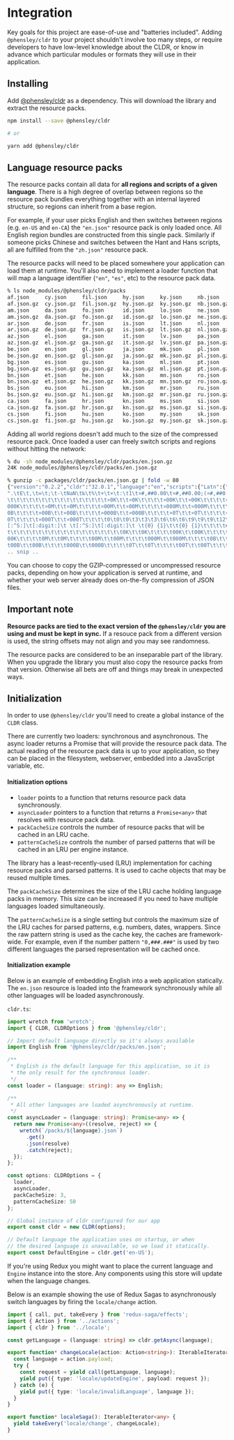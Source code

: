# Integration

Key goals for this project are ease-of-use and "batteries included". Adding `@phensley/cldr` to your project shouldn't involve too many steps, or require developers to have low-level knowledge about the CLDR, or know in advance which particular modules or formats they will use in their application.

## Installing

Add [@phensley/cldr](https://www.npmjs.com/package/@phensley/cldr) as a dependency. This will download the library and extract the resource packs.

```bash
npm install --save @phensley/cldr

# or

yarn add @phensley/cldr
```

## Language resource packs

The resource packs contain all data for **all regions and scripts of a given language**. There is a high degree of overlap between regions so the resource pack bundles everything together with an internal layered structure, so regions can inherit from a base region.

For example, if your user picks English and then switches between regions (e.g. `en-US` and `en-CA`)  the `"en.json"` resource pack is only loaded once. All English region bundles are constructed from this single pack. Similarly if someone picks Chinese and switches between the Hant and Hans scripts, all are fulfilled from the `"zh.json"` resource pack.

The resource packs will need to be placed somewhere your application can load them at runtime. You'll also need to implement a loader function that will map a language identifier (`"en"`, `"es"`, etc) to the resource pack data.

```bash
% ls node_modules/@phensley/cldr/packs
af.json     cy.json     fil.json     hy.json     ky.json     nb.json     sl.json     uk.json
af.json.gz  cy.json.gz  fil.json.gz  hy.json.gz  ky.json.gz  nb.json.gz  sl.json.gz  uk.json.gz
am.json     da.json     fo.json      id.json     lo.json     ne.json     sq.json     ur.json
am.json.gz  da.json.gz  fo.json.gz   id.json.gz  lo.json.gz  ne.json.gz  sq.json.gz  ur.json.gz
ar.json     de.json     fr.json      is.json     lt.json     nl.json     sr.json     uz.json
ar.json.gz  de.json.gz  fr.json.gz   is.json.gz  lt.json.gz  nl.json.gz  sr.json.gz  uz.json.gz
az.json     el.json     ga.json      it.json     lv.json     pa.json     sv.json     vi.json
az.json.gz  el.json.gz  ga.json.gz   it.json.gz  lv.json.gz  pa.json.gz  sv.json.gz  vi.json.gz
be.json     en.json     gl.json      ja.json     mk.json     pl.json     sw.json     yue.json
be.json.gz  en.json.gz  gl.json.gz   ja.json.gz  mk.json.gz  pl.json.gz  sw.json.gz  yue.json.gz
bg.json     es.json     gu.json      ka.json     ml.json     pt.json     ta.json     zh.json
bg.json.gz  es.json.gz  gu.json.gz   ka.json.gz  ml.json.gz  pt.json.gz  ta.json.gz  zh.json.gz
bn.json     et.json     he.json      kk.json     mn.json     ro.json     te.json     zu.json
bn.json.gz  et.json.gz  he.json.gz   kk.json.gz  mn.json.gz  ro.json.gz  te.json.gz  zu.json.gz
bs.json     eu.json     hi.json      km.json     mr.json     ru.json     th.json
bs.json.gz  eu.json.gz  hi.json.gz   km.json.gz  mr.json.gz  ru.json.gz  th.json.gz
ca.json     fa.json     hr.json      kn.json     ms.json     si.json     to.json
ca.json.gz  fa.json.gz  hr.json.gz   kn.json.gz  ms.json.gz  si.json.gz  to.json.gz
cs.json     fi.json     hu.json      ko.json     my.json     sk.json     tr.json
cs.json.gz  fi.json.gz  hu.json.gz   ko.json.gz  my.json.gz  sk.json.gz  tr.json.gz
```

Adding all world regions doesn't add much to the size of the compressed resource pack. Once loaded a user can freely switch scripts and regions without hitting the network:

```bash
% du -sh node_modules/@phensley/cldr/packs/en.json.gz
24K	node_modules/@phensley/cldr/packs/en.json.gz

% gunzip -c packages/cldr/packs/en.json.gz | fold -w 80
{"version":"0.2.2","cldr":"32.0.1","language":"en","scripts":{"Latn":{"strings":
".\tE\t,\t∞\t;\t-\tNaN\t‰\t%\t+\t×\t:\t1\t¤#,##0.00\t¤#,##0.00;(¤#,##0.00)\t\t\t
\t\t\t\t\t\t\t\t\t\t\t\t\t\t\t\t¤0K\t\t¤0K\t\t\t\t¤00K\t\t¤00K\t\t\t\t¤000K\t\t¤
000K\t\t\t\t¤0M\t\t¤0M\t\t\t\t¤00M\t\t¤00M\t\t\t\t¤000M\t\t¤000M\t\t\t\t¤0B\t\t¤
0B\t\t\t\t¤00B\t\t¤00B\t\t\t\t¤000B\t\t¤000B\t\t\t\t¤0T\t\t¤0T\t\t\t\t¤00T\t\t¤0
0T\t\t\t\t¤000T\t\t¤000T\t\t\t\t0\t0\t0\t3\t3\t3\t6\t6\t6\t9\t9\t9\t12\t12\t12\t
[:^S:]\t[:digit:]\t \t[:^S:]\t[:digit:]\t \t{0} {1}\t\t{0} {1}\t\t\t\t#,##0.###\
t\t\t\t\t\t\t\t\t\t\t\t\t\t\t\t\t\t\t0K\t\t0K\t\t\t\t00K\t\t00K\t\t\t\t000K\t\t0
00K\t\t\t\t0M\t\t0M\t\t\t\t00M\t\t00M\t\t\t\t000M\t\t000M\t\t\t\t0B\t\t0B\t\t\t\
t00B\t\t00B\t\t\t\t000B\t\t000B\t\t\t\t0T\t\t0T\t\t\t\t00T\t\t00T\t\t\t\t000T\t\
.. snip ..
```
You can choose to copy the GZIP-compressed or uncompressed resource packs, depending on how your application is served at runtime, and whether your web server already does on-the-fly compression of JSON files.

## Important note

**Resource packs are tied to the exact version of the `@phensley/cldr` you are using and must be kept in sync.** If a resouce pack from a different version is used, the string offsets may not align and you may see randomness.

The resource packs are considered to be an inseparable part of the library. When you upgrade the library you must also copy the resource packs from that version. Otherwise all bets are off and things may break in unexpected ways.

## Initialization

In order to use `@phensley/cldr` you'll need to create a global instance of the `CLDR` class.

There are currently two loaders: synchronous and asynchronous. The async loader returns a Promise that will provide the resource pack data. The actual reading of the resource pack data is up to your application, so they can be placed in the filesystem, webserver, embedded into a JavaScript variable, etc.

#### Initialization options


 * `loader` points to a function that returns resource pack data synchronously.
 * `asyncLoader` pointers to a function that returns a `Promise<any>` that resolves with resource pack data.
 * `packCacheSize` controls the number of resource packs that will be cached in an LRU cache.
 * `patternCacheSize` controls the number of parsed patterns that will be cached in an LRU per engine instance.

The library has a least-recently-used (LRU) implementation for caching resource packs and parsed patterns. It is used to cache objects that may be reused multiple times.

The `packCacheSize` determines the size of the LRU cache holding language packs in memory. This size can be increased if you need to have multiple languages loaded simultaneously.

The `patternCacheSize` is a single setting but controls the maximum size of the LRU caches for parsed patterns, e.g. numbers, dates, wrappers. Since the raw pattern string is used as the cache key, the  caches are framework-wide. For example, even if the number pattern `"0,###.###"` is used by two different languages the parsed representation will be cached once.

#### Initialization example

Below is an example of embedding English into a web application statically. The `en.json` resource is loaded into the framework synchronously while all other languages will be loaded asynchronously.

`cldr.ts`:
```typescript
import wretch from 'wretch';
import { CLDR, CLDROptions } from '@phensley/cldr';

// Import default language directly so it's always available
import English from '@phensley/cldr/packs/en.json';

/**
 * English is the default language for this application, so it is
 * the only result for the synchronous loader.
 */
const loader = (language: string): any => English;

/**
 * All other languages are loaded asynchronously at runtime.
 */
const asyncLoader = (language: string): Promise<any> => {
  return new Promise<any>((resolve, reject) => {
    wretch(`/packs/${language}.json`)
      .get()
      .json(resolve)
      .catch(reject);
  });
};

const options: CLDROptions = {
  loader,
  asyncLoader,
  packCacheSize: 3,
  patternCacheSize: 50
};

// Global instance of cldr configured for our app
export const cldr = new CLDR(options);

// Default language the application uses on startup, or when
// the desired language is unavailable, so we load it statically.
export const DefaultEngine = cldr.get('en-US');
```

If you're using Redux you might want to place the current language and `Engine` instance into the store. Any components using this store will update when the language changes.

Below is an example showing the use of Redux Sagas to asynchronously switch languages by firing the `locale/change` action.

```typescript
import { call, put, takeEvery } from 'redux-saga/effects';
import { Action } from '../actions';
import { cldr } from '../locale';

const getLanguage = (language: string) => cldr.getAsync(language);

export function* changeLocale(action: Action<string>): IterableIterator<any> {
  const language = action.payload;
  try {
    const request = yield call(getLanguage, language);
    yield put({ type: 'locale/updateEngine', payload: request });
  } catch (e) {
    yield put({ type: 'locale/invalidLanguage', language });
  }
}

export function* localeSaga(): IterableIterator<any> {
  yield takeEvery('locale/change', changeLocale);
}
```
